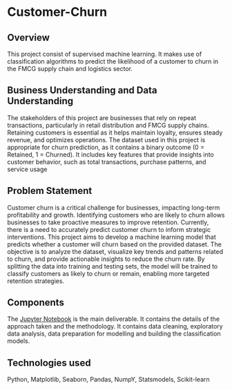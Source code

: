 # Customer-Churn
## Overview
This project consist of supervised machine learning. It makes use of classification algorithms to predict the likelihood of a customer to churn in the FMCG supply chain and logistics sector.

## Business Understanding and Data Understanding
The stakeholders of this project are businesses that rely on repeat transactions, particularly in retail distribution and FMCG supply chains. Retaining customers is essential as it helps maintain loyalty, ensures steady revenue, and optimizes operations. The dataset used in this project is appropriate for churn prediction, as it contains a binary outcome (0 = Retained, 1 = Churned). It includes key features that provide insights into customer behavior, such as total transactions, purchase patterns, and service usage

## Problem Statement 
Customer churn is a critical challenge for businesses, impacting long-term profitability and growth. Identifying customers who are likely to churn allows businesses to take proactive measures to improve retention. Currently, there is a need to accurately predict customer churn to inform strategic interventions.
This project aims to develop a machine learning model that predicts whether a customer will churn based on the provided dataset. The objective is to analyze the dataset, visualize key trends and patterns related to churn, and provide actionable insights to reduce the churn rate. By splitting the data into training and testing sets, the model will be trained to classify customers as likely to churn or remain, enabling more targeted retention strategies.
## Components
The [Jupyter Notebook](https://github.com/violetwanjiru/Customer-Churn/blob/main/Customer_Churn_Prediction.ipynb)
is the main deliverable. It contains the details of the approach taken and the methodology. It contains data cleaning, exploratory data analysis, data preparation for modelling and building the classification models.
## Technologies used
Python, Matplotlib, Seaborn, Pandas, NumpY, Statsmodels, Scikit-learn 
